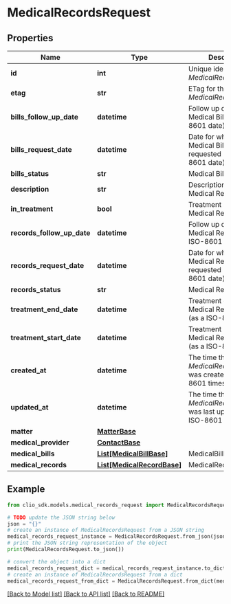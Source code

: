 # MedicalRecordsRequest


## Properties

Name | Type | Description | Notes
------------ | ------------- | ------------- | -------------
**id** | **int** | Unique identifier for the *MedicalRecordsRequest* | [optional] 
**etag** | **str** | ETag for the *MedicalRecordsRequest* | [optional] 
**bills_follow_up_date** | **datetime** | Follow up date for Medical Bills (as a ISO-8601 date) | [optional] 
**bills_request_date** | **datetime** | Date for when the Medical Bills were requested (as a ISO-8601 date) | [optional] 
**bills_status** | **str** | Medical Bills status | [optional] 
**description** | **str** | Description of the Medical Records Detail | [optional] 
**in_treatment** | **bool** | Treatment status for Medical Records Detail | [optional] 
**records_follow_up_date** | **datetime** | Follow up date for Medical Records (as a ISO-8601 date) | [optional] 
**records_request_date** | **datetime** | Date for when the Medical Records were requested (as a ISO-8601 date) | [optional] 
**records_status** | **str** | Medical Records status | [optional] 
**treatment_end_date** | **datetime** | Treatment end date for Medical Records Detail (as a ISO-8601 date) | [optional] 
**treatment_start_date** | **datetime** | Treatment start date for Medical Records Detail (as a ISO-8601 date) | [optional] 
**created_at** | **datetime** | The time the *MedicalRecordsRequest* was created (as a ISO-8601 timestamp) | [optional] 
**updated_at** | **datetime** | The time the *MedicalRecordsRequest* was last updated (as a ISO-8601 timestamp) | [optional] 
**matter** | [**MatterBase**](MatterBase.md) |  | [optional] 
**medical_provider** | [**ContactBase**](ContactBase.md) |  | [optional] 
**medical_bills** | [**List[MedicalBillBase]**](MedicalBillBase.md) | MedicalBill | [optional] 
**medical_records** | [**List[MedicalRecordBase]**](MedicalRecordBase.md) | MedicalRecord | [optional] 

## Example

```python
from clio_sdk.models.medical_records_request import MedicalRecordsRequest

# TODO update the JSON string below
json = "{}"
# create an instance of MedicalRecordsRequest from a JSON string
medical_records_request_instance = MedicalRecordsRequest.from_json(json)
# print the JSON string representation of the object
print(MedicalRecordsRequest.to_json())

# convert the object into a dict
medical_records_request_dict = medical_records_request_instance.to_dict()
# create an instance of MedicalRecordsRequest from a dict
medical_records_request_from_dict = MedicalRecordsRequest.from_dict(medical_records_request_dict)
```
[[Back to Model list]](../README.md#documentation-for-models) [[Back to API list]](../README.md#documentation-for-api-endpoints) [[Back to README]](../README.md)


